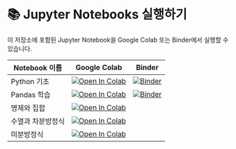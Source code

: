 # 📚 Jupyter Notebooks 실행하기

이 저장소에 포함된 Jupyter Notebook을 Google Colab 또는 Binder에서 실행할 수 있습니다.

| Notebook 이름   | Google Colab | Binder |
|---------------|-------------|--------|
| Python 기초  | [![Open In Colab](https://colab.research.google.com/assets/colab-badge.svg)](https://colab.research.google.com/github/HST0077/MME2025/blob/main/0.Python_Basics.ipynb) | [![Binder](https://mybinder.org/badge_logo.svg)](https://mybinder.org/v2/gh/HST0077/MME2025/main?urlpath=%2Ftree%2F0.Python_Basics.ipynb) |
| Pandas 학습  | [![Open In Colab](https://colab.research.google.com/assets/colab-badge.svg)](https://colab.research.google.com/github/HST0077/MME2025/blob/main/0.Python_pandas.ipynb) | [![Binder](https://mybinder.org/badge_logo.svg)](https://mybinder.org/v2/gh/HST0077/MME2025/main?urlpath=%2Ftree%2F0.Python_pandas.ipynb) |
| 명제와 집합  | [![Open In Colab](https://colab.research.google.com/assets/colab-badge.svg)](https://colab.research.google.com/github/HST0077/MME2025/blob/main/Mathematical_logic.ipynb) | 
| 수열과 차분방정식 | [![Open In Colab](https://colab.research.google.com/assets/colab-badge.svg)](https://colab.research.google.com/github/HST0077/MME2025/blob/main/Sequence_DifferenceEq.ipynb) | 
| 미분방정식 | [![Open In Colab](https://colab.research.google.com/assets/colab-badge.svg)](https://colab.research.google.com/github/HST0077/MME2025/blob/main/differential_eq.ipynb) | 
